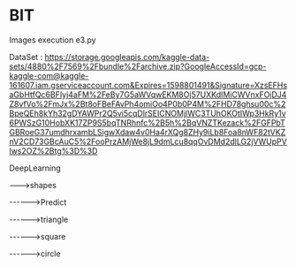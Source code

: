 # BIT



Images execution e3.py

DataSet : https://storage.googleapis.com/kaggle-data-sets/4880%2F7569%2Fbundle%2Farchive.zip?GoogleAccessId=gcp-kaggle-com@kaggle-161607.iam.gserviceaccount.com&Expires=1598801491&Signature=XzsEFHsaGbHtfQc6BFIyj4aFM%2FeBy7G5aWVqwEKM8Oj57UXKdIMiCWVnxFOjDJ4Z8vfVo%2FmJx%2Bt8oFBeFAvPh4omiOo4P0b0P4M%2FHD78ghsu00c%2BpeQEh8kYh32gDYAWPr2Q5vi5cqDlrSEICNOMjlWC3TUhOKOtIWp3HkRy1v6PWSzG10HobXK17ZP9S5bqTNRhnfc%2B5h%2BqVNZTKezack%2FGFPbTGBRoeG37umdhrxambLSigwXdaw4v0Ha4rXQg8ZHy9iLb8Foa8nWF82tVKZnV2CD73GBcAuC5%2FooPrzAMjWe8jL9dmLcu8qqOvDMd2dlLG2jVWUpPVlws2OZ%2Btg%3D%3D

DeepLearning

--->shapes

------>Predict

------>triangle

------>square

------>circle
